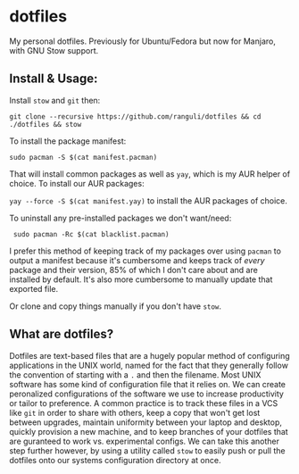 # dotfiles

My personal dotfiles. Previously for Ubuntu/Fedora but now for Manjaro, with GNU Stow support.

## Install & Usage:
Install `stow` and `git` then:

`git clone --recursive https://github.com/ranguli/dotfiles && cd ./dotfiles && stow `

To install the package manifest:

` sudo pacman -S $(cat manifest.pacman) `

That will install common packages as well as `yay`, which is my AUR helper of choice. To install our AUR packages: 

` yay --force -S $(cat manifest.yay) ` 
to install the AUR packages of choice.

To uninstall any pre-installed packages we don't want/need:

` sudo pacman -Rc $(cat blacklist.pacman)`

I prefer this method of keeping track of my packages over using `pacman` 
to output a manifest because it's cumbersome and keeps track of *every* 
package and their version, 85% of which I don't care about and are 
installed by default. It's also more cumbersome to manually update that 
exported file.
 
Or clone and copy things manually if you don't have `stow`.

## What are dotfiles?
Dotfiles are text-based files that are a hugely popular method of configuring applications in the UNIX world, named for the fact that they generally follow the convention of starting with a `.` and then the filename. Most UNIX software has some kind of configuration file that it relies on. We can create peronalized configurations of the software we use to increase productivity or tailor to preference. A common practice is to track these files in a VCS like `git` in order to share with others, keep a copy that won't get lost between upgrades, maintain uniformity between your laptop and desktop, quickly provision a new machine, and to keep branches of your dotfiles that are guranteed to work vs. experimental configs. We can take this another step further however, by using a utility called `stow` to easily push or pull the dotfiles onto our systems configuration directory at once.




